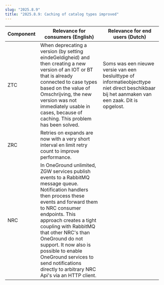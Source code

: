 ```yaml
---
slug: "2025.8.9"
title: "2025.8.9: Caching of catalog types improved"
---
```


| Component | Relevance for consumers (English)                                                                                                                                                                                                                                                                                                                                                                                | Relevance for end users (Dutch)                                                                                                                |
| --------- | ---------------------------------------------------------------------------------------------------------------------------------------------------------------------------------------------------------------------------------------------------------------------------------------------------------------------------------------------------------------------------------------------------------------- | ---------------------------------------------------------------------------------------------------------------------------------------------- |
| ZTC       | When deprecating a version (by setting eindeGeldigheid) and then creating a new version of an IOT or BT that is already connected to case types based on the value of Omschrijving, the new version was not immediately usable in cases, because of caching. This problem has been solved.                                                                                                                       | Soms was een nieuwe versie van een besluittype of informatieobjecttype niet direct beschikbaar bij het aanmaken van een zaak. Dit is opgelost. |
| ZRC       | Retries on expands are now with a very short interval en limit retry count to improve performance.                                                                                                                                                                                                                                                                                                               |                                                                                                                                                |
| NRC       | In OneGround unlimited, ZGW services publish events to a RabbitMQ message queue. Notification handlers then process these events and forward them to NRC consumer endpoints. This approach creates a tight coupling with RabbitMQ that other NRC's than OneGround do not support. It now also is possible to enable OneGround services to send notifications directly to arbitrary NRC Api's via an HTTP client. |                                                                                                                                                |
